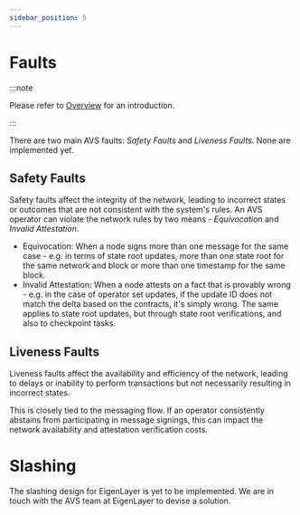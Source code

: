 ```yaml
---
sidebar_position: 5
---
```


# Faults

:::note

Please refer to [Overview](./overview.md) for an introduction.

:::

There are two main AVS faults: _Safety Faults_ and _Liveness Faults_. None are
implemented yet.

## Safety Faults

Safety faults affect the integrity of the network, leading to incorrect states
or outcomes that are not consistent with the system's rules. An AVS operator
can violate the network rules by two means - _Equivocation_ and
_Invalid Attestation_.

* Equivocation: When a node signs more than one message for the same case -
  e.g. in terms of state root updates, more than one state root for the same
  network and block or more than one timestamp for the same block.
* Invalid Attestation: When a node attests on a fact that is provably wrong -
  e.g. in the case of operator set updates, if the update ID does not match the
  delta based on the contracts, it's simply wrong. The same applies to state
  root updates, but through state root verifications, and also to checkpoint
  tasks.

## Liveness Faults

Liveness faults affect the availability and efficiency of the network, leading
to delays or inability to perform transactions but not necessarily resulting
in incorrect states.

This is closely tied to the messaging flow. If an operator consistently
abstains from participating in message signings, this can impact the network
availability and attestation verification costs.

# Slashing

The slashing design for EigenLayer is yet to be implemented. We are in touch with the AVS team at
EigenLayer to devise a solution.
